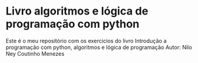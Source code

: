 # Livro algoritmos e lógica de programação com python

Este é o meu repositório com os exercicios do livro
Introdução a programação com python, algoritmos e lógica de programação 
Autor: Nilo Ney Coutinho Menezes
